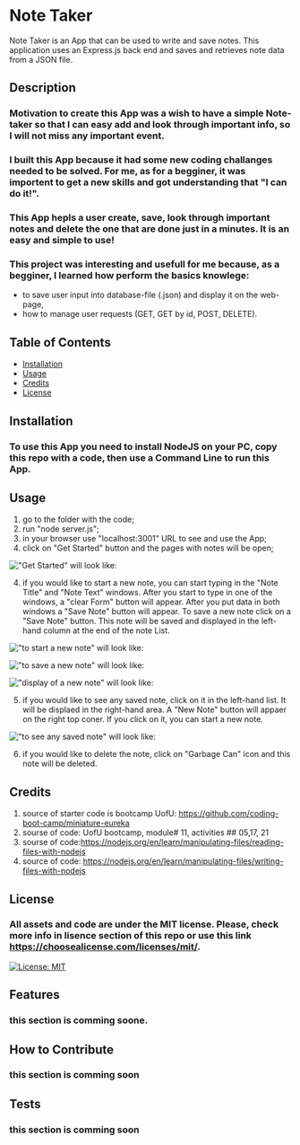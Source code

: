 # Note Taker
Note Taker is an App that can be used to write and save notes. This application uses an Express.js back end and saves and retrieves note data from a JSON file.

## Description
### Motivation to create this App was a wish to have a simple Note-taker so that I can easy add and look through important info, so I will not miss any important event.
### I built this App because it had some new coding challanges needed to be solved. For me, as for a begginer, it was importent to get a new skills and got understanding that "I can do it!".
### This App hepls a user create, save, look through  important notes and delete the one that are done just in a minutes. It is an easy and simple to use!
### This project was interesting and usefull for me because, as a begginer, I learned how perform the basics knowlege:
- to save user input into database-file (.json) and display it on the web-page,
- how to manage user requests (GET, GET by id, POST, DELETE). 

## Table of Contents

- [Installation](#installation)
- [Usage](#usage)
- [Credits](#credits)
- [License](#license)

## Installation
### To use this App you need to install NodeJS on your PC, copy this repo with a code, then use a Command Line to run this App. 

## Usage
1. go to the folder with the code;
3. run "node server.js";
4. in your browser use "localhost:3001" URL to see and use the App;
5. click on "Get Started" button and the pages with notes will be open;

!["Get Started" will look like:](https://github.com/MarynaMartseniuk/Note-Taker-ch11/blob/main/public/assets/images/home-pg.jpg)
   
4. if you would like to start a new note, you can start typing in the "Note Title" and "Note Text" windows. After you start to type in one of the windows, a "clear Form" button will appear. After you put data in both windows a "Save Note" button will appear. To save a new note click on  a "Save Note" button. This note will be saved and displayed in the left-hand column at the end of the note List.

!["to start a new note" will look like:](https://github.com/MarynaMartseniuk/Note-Taker-ch11/blob/main/public/assets/images/home-notes.jpg)

!["to save a new note" will look like:](https://github.com/MarynaMartseniuk/Note-Taker-ch11/blob/main/public/assets/images/add-note.jpg)

!["display of a new note" will look like:](https://github.com/MarynaMartseniuk/Note-Taker-ch11/blob/main/public/assets/images/displayNew-note.jpg)

5. if you would like to see any saved note, click on it in the left-hand list. It will be displaed in the right-hand area. A "New Note" button will appaer on the right top coner. If you click on it, you can start a new note.

!["to see any saved note" will look like:](https://github.com/MarynaMartseniuk/Note-Taker-ch11/blob/main/public/assets/images/see-note.jpg)

6. if you would like to delete the note, click on "Garbage Can" icon and this note will be deleted.

## Credits
1. source of starter code is bootcamp UofU: https://github.com/coding-boot-camp/miniature-eureka
2. sourse of code: UofU bootcamp, module# 11, activities ## 05,17, 21
3. sourse of code:https://nodejs.org/en/learn/manipulating-files/reading-files-with-nodejs
4. source of code: https://nodejs.org/en/learn/manipulating-files/writing-files-with-nodejs

## License
### All assets and code are under the MIT license. Please, check more info in lisence section of this repo or use this link https://choosealicense.com/licenses/mit/.
[![License: MIT](https://img.shields.io/badge/License-MIT-yellow.svg)](https://opensource.org/licenses/MIT)

## Features
### this section is comming soone.

## How to Contribute
### this section is comming soon

## Tests
### this section is comming soon
